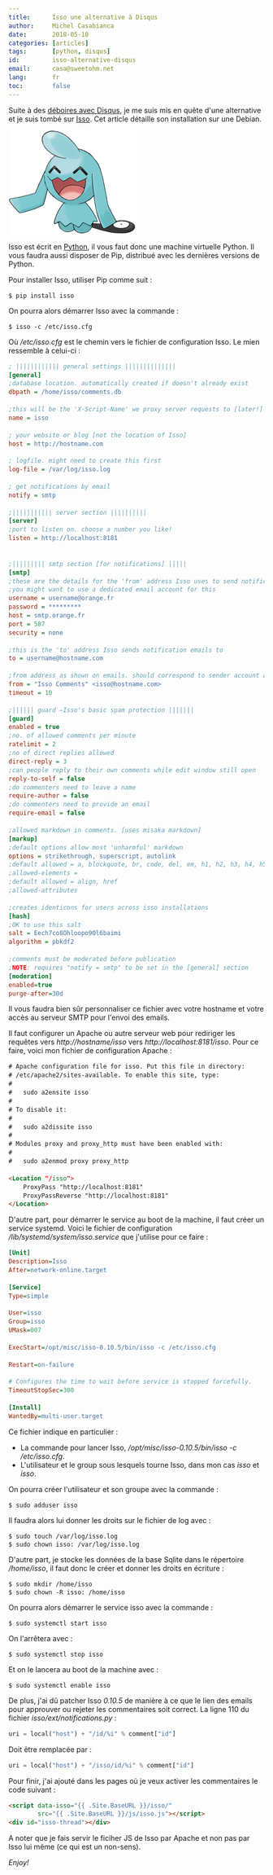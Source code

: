 ```yaml
---
title:      Isso une alternative à Disqus
author:     Michel Casabianca
date:       2018-05-10
categories: [articles]
tags:       [python, disqus]
id:         isso-alternative-disqus
email:      casa@sweetohm.net
lang:       fr
toc:        false
---
```


Suite à des [déboires avec Disqus](/blog/171.html), je me suis mis en quête d'une alternative et je suis tombé sur [Isso](https://github.com/posativ/isso). Cet article détaille son installation sur une Debian.

<!--more-->

![Isso Pokemon](isso-alternative-disqus.png)

Isso est écrit en [Python](http://python.org), il vous faut donc une machine virtuelle Python. Il vous faudra aussi disposer de Pip, distribué avec les dernières versions de Python.

Pour installer Isso, utiliser Pip comme suit :

```
$ pip install isso
```

On pourra alors démarrer Isso avec la commande :

```
$ isso -c /etc/isso.cfg
```

Où */etc/isso.cfg* est le chemin vers le fichier de configuration Isso. Le mien ressemble à celui-ci :

```ini
; |||||||||||| general settings ||||||||||||||
[general]
;database location. automatically created if doesn't already exist
dbpath = /home/isso/comments.db

;this will be the 'X-Script-Name' we proxy server requests to [later!]
name = isso

; your website or blog [not the location of Isso]
host = http://hostname.com

; logfile. might need to create this first
log-file = /var/log/isso.log

; get notifications by email
notify = smtp

;||||||||||| server section ||||||||||
[server]
;port to listen on. choose a number you like!
listen = http://localhost:8181


;||||||||| smtp section [for notifications] |||||
[smtp]
;these are the details for the 'from' address Isso uses to send notifications
;you might want to use a dedicated email account for this
username = username@orange.fr
password = *********
host = smtp.orange.fr
port = 587
security = none

;this is the 'to' address Isso sends notification emails to
to = username@hostname.com

;from address as shown on emails. should correspond to sender account above
from = "Isso Comments" <isso@hostname.com>
timeout = 10

;|||||| guard –Isso's basic spam protection |||||||
[guard]
enabled = true
;no. of allowed comments per minute
ratelimit = 2
;no of direct replies allowed
direct-reply = 3
;can people reply to their own comments while edit window still open
reply-to-self = false
;do commenters need to leave a name
require-author = false
;do commenters need to provide an email
require-email = false

;allowed markdown in comments. [uses misaka markdown]
[markup]
;default options allow most 'unharmful' markdown
options = strikethrough, superscript, autolink
;default allowed = a, blockquote, br, code, del, em, h1, h2, h3, h4, h5, h6, hr, ins, li, ol, p, pre, strong, table, tbody, td, th, thead, ul
;allowed-elements =
;default allowed = align, href
;allowed-attributes

;creates identicons for users across isso installations
[hash]
;OK to use this salt
salt = Eech7co8Ohloopo9Ol6baimi
algorithm = pbkdf2

;comments must be moderated before publication
;NOTE: requires "notify = smtp" to be set in the [general] section
[moderation]
enabled=true
purge-after=30d
```

Il vous faudra bien sûr personnaliser ce fichier avec votre hostname et votre accès au serveur SMTP pour l'envoi des emails.

Il faut configurer un Apache ou autre serveur web pour rediriger les requêtes vers *http://hostname/isso* vers *http://localhost:8181/isso*. Pour ce faire, voici mon fichier de configuration Apache :

```html
# Apache configuration file for isso. Put this file in directory:
# /etc/apache2/sites-available. To enable this site, type:
# 
#   sudo a2ensite isso
# 
# To disable it:
# 
#   sudo a2dissite isso
# 
# Modules proxy and proxy_http must have been enabled with:
# 
#   sudo a2enmod proxy proxy_http

<Location "/isso">
    ProxyPass "http://localhost:8181"
    ProxyPassReverse "http://localhost:8181"
</Location>
```

D'autre part, pour démarrer le service au boot de la machine, il faut créer un service systemd. Voici le fichier de configuration */lib/systemd/system/isso.service* que j'utilise pour ce faire :

```ini
[Unit]
Description=Isso
After=network-online.target

[Service]
Type=simple

User=isso
Group=isso
UMask=007

ExecStart=/opt/misc/isso-0.10.5/bin/isso -c /etc/isso.cfg

Restart=on-failure

# Configures the time to wait before service is stopped forcefully.
TimeoutStopSec=300

[Install]
WantedBy=multi-user.target
```

Ce fichier indique en particulier :

- La commande pour lancer Isso, */opt/misc/isso-0.10.5/bin/isso -c /etc/isso.cfg*.
- L'utilisateur et le group sous lesquels tourne Isso, dans mon cas *isso* et *isso*.

On pourra créer l'utilisateur et son groupe avec la commande :

```
$ sudo adduser isso
```

Il faudra alors lui donner les droits sur le fichier de log avec :

```
$ sudo touch /var/log/isso.log
$ sudo chown isso: /var/log/isso.log
```

D'autre part, je stocke les données de la base Sqlite dans le répertoire */home/isso*, il faut donc le créer et donner les droits en écriture :

```
$ sudo mkdir /home/isso
$ sudo chown -R isso: /home/isso
```

On pourra alors démarrer le service isso avec la commande :

```
$ sudo systemctl start isso
```

On l'arrêtera avec :

```
$ sudo systemctl stop isso
```

Et on le lancera au boot de la machine avec :

```
$ sudo systemctl enable isso
```

De plus, j'ai dû patcher Isso *0.10.5* de manière à ce que le lien des emails pour approuver ou rejeter les commentaires soit correct. La ligne 110 du fichier *isso/ext/notifications.py* :

```python
uri = local("host") + "/id/%i" % comment["id"]
```

Doit être remplacée par :

```python
uri = local("host") + "/isso/id/%i" % comment["id"]
```

Pour finir, j'ai ajouté dans les pages où je veux activer les commentaires le code suivant :

```html
<script data-isso="{{ .Site.BaseURL }}/isso/"
        src="{{ .Site.BaseURL }}/js/isso.js"></script>
<div id="isso-thread"></div>
```

A noter que je fais servir le ficiher JS de Isso par Apache et non pas par Isso lui même (ce qui est un non-sens).

*Enjoy!*
